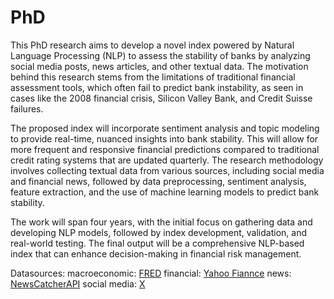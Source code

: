 # PhD

This PhD research aims to develop a novel index powered by Natural Language Processing (NLP) to assess the stability of banks by analyzing social media posts, news articles, and other textual data. The motivation behind this research stems from the limitations of traditional financial assessment tools, which often fail to predict bank instability, as seen in cases like the 2008 financial crisis, Silicon Valley Bank, and Credit Suisse failures.

The proposed index will incorporate sentiment analysis and topic modeling to provide real-time, nuanced insights into bank stability. This will allow for more frequent and responsive financial predictions compared to traditional credit rating systems that are updated quarterly. The research methodology involves collecting textual data from various sources, including social media and financial news, followed by data preprocessing, sentiment analysis, feature extraction, and the use of machine learning models to predict bank stability.

The work will span four years, with the initial focus on gathering data and developing NLP models, followed by index development, validation, and real-world testing. The final output will be a comprehensive NLP-based index that can enhance decision-making in financial risk management.

Datasources:
macroeconomic: [FRED](https://fred.stlouisfed.org/)
financial: [Yahoo Fiannce](https://finance.yahoo.com/)
news: [NewsCatcherAPI](https://www.newscatcherapi.com/)
social media: [X](https://x.com/)
